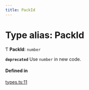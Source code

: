 ```yaml
---
title: PackId
---
```

# Type alias: PackId

Ƭ **PackId**: `number`

**`deprecated`** Use `number` in new code.

#### Defined in

[types.ts:11](https://github.com/coda/packs-sdk/blob/main/types.ts#L11)
